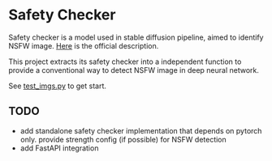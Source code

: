 # Safety Checker

Safety checker is a model used in stable diffusion pipeline, aimed to identify NSFW image.
[Here](https://huggingface.co/CompVis/stable-diffusion-safety-checker) is the official description.

This project extracts its safety checker into a independent function to provide a conventional way to detect NSFW image in deep neural network.

See [test_imgs.py](https://github.com/iyume/safety-checker/blob/main/test_imgs.py) to get start.

## TODO

- add standalone safety checker implementation that depends on pytorch only. provide strength config (if possible) for NSFW detection
- add FastAPI integration
